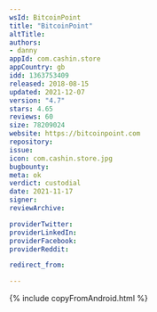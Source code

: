 ```yaml
---
wsId: BitcoinPoint
title: "BitcoinPoint"
altTitle: 
authors:
- danny
appId: com.cashin.store
appCountry: gb
idd: 1363753409
released: 2018-08-15
updated: 2021-12-07
version: "4.7"
stars: 4.65
reviews: 60
size: 78209024
website: https://bitcoinpoint.com
repository: 
issue: 
icon: com.cashin.store.jpg
bugbounty: 
meta: ok
verdict: custodial
date: 2021-11-17
signer: 
reviewArchive:

providerTwitter: 
providerLinkedIn: 
providerFacebook: 
providerReddit: 

redirect_from:

---
```


{% include copyFromAndroid.html %}
